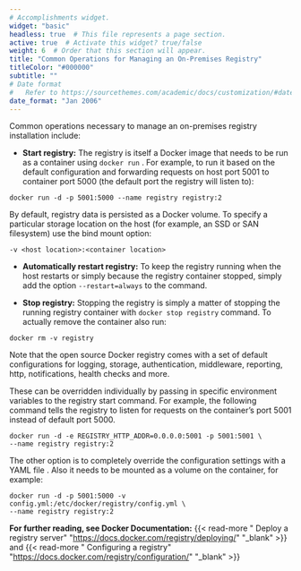 ```yaml
---
# Accomplishments widget.
widget: "basic"  
headless: true  # This file represents a page section.
active: true  # Activate this widget? true/false
weight: 6  # Order that this section will appear.
title: "Common Operations for Managing an On-Premises Registry"
titleColor: "#000000"
subtitle: ""
# Date format
#   Refer to https://sourcethemes.com/academic/docs/customization/#date-format
date_format: "Jan 2006"
---
```

Common operations necessary to manage an on-premises registry installation include:

* <strong>Start registry:</strong> The registry is itself a Docker image that needs to be run as a container using `docker run` . For example, to run it based on the default configuration and forwarding requests on host port 5001 to container port 5000 (the default port the registry will listen to):

```
docker run -d -p 5001:5000 --name registry registry:2
```

By default, registry data is persisted as a Docker volume. To specify a particular storage location on the host (for example, an SSD or SAN filesystem) use the bind mount option:

```
-v <host location>:<container location>
```

* <strong>Automatically restart registry:</strong> To keep the registry running when the host restarts or simply because the registry container stopped, simply add the option `--restart=always` to the command.

* <strong>Stop registry:</strong> Stopping the registry is simply a matter of stopping the running registry container with `docker stop registry` command. To actually remove the container also run:

```
docker rm -v registry
```

Note that the open source Docker registry comes with a set of default configurations for logging, storage, authentication, middleware, reporting, http, notifications, health checks and more.

 These can be overridden individually by passing in specific environment variables to the registry start command. For example, the following command tells the registry to listen for requests on the container’s port 5001 instead of default port 5000.

```
docker run -d -e REGISTRY_HTTP_ADDR=0.0.0.0:5001 -p 5001:5001 \
--name registry registry:2
```

The other option is to completely override the configuration settings with a YAML file . Also it needs to be mounted as a volume on the container, for example:

```
docker run -d -p 5001:5000 -v config.yml:/etc/docker/registry/config.yml \
--name registry registry:2
```





**For further reading, see Docker Documentation:** {{< read-more " Deploy a registry server"  "https://docs.docker.com/registry/deploying/" "_blank"  >}} and {{< read-more " Configuring a registry"  "https://docs.docker.com/registry/configuration/" "_blank"  >}}




